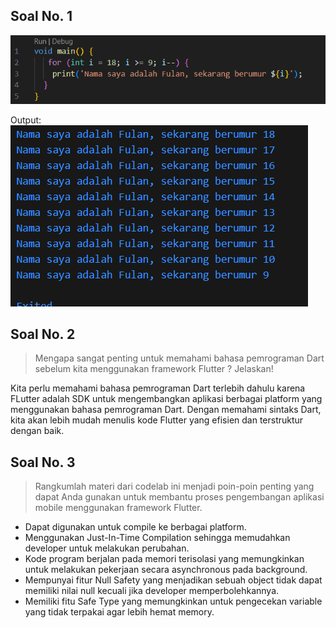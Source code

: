 ## Soal No. 1
![alt text](docs/code1.png)

Output:
![alt text](docs/output1.png)

## Soal No. 2
> Mengapa sangat penting untuk memahami bahasa pemrograman Dart sebelum kita menggunakan framework Flutter ? Jelaskan!

Kita perlu memahami bahasa pemrograman Dart terlebih dahulu karena FLutter adalah SDK untuk mengembangkan aplikasi berbagai platform yang menggunakan bahasa pemrograman Dart. Dengan memahami sintaks Dart, kita akan lebih mudah menulis kode Flutter yang efisien dan terstruktur dengan baik.

## Soal No. 3
> Rangkumlah materi dari codelab ini menjadi poin-poin penting yang dapat Anda gunakan untuk membantu proses pengembangan aplikasi mobile menggunakan framework Flutter.

* Dapat digunakan untuk compile ke berbagai platform.
* Menggunakan Just-In-Time Compilation sehingga memudahkan developer untuk melakukan perubahan.
* Kode program berjalan pada memori terisolasi yang memungkinkan untuk melakukan pekerjaan secara asynchronous pada background.
* Mempunyai fitur Null Safety yang menjadikan sebuah object tidak dapat memiliki nilai null kecuali jika developer memperbolehkannya.
* Memiliki fitu Safe Type yang memungkinkan untuk pengecekan variable yang tidak terpakai agar lebih hemat memory.